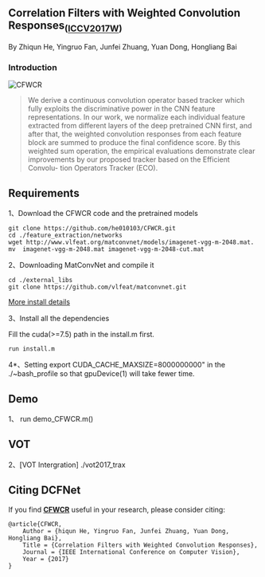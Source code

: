 ## Correlation Filters with Weighted Convolution Responses<sub>([ICCV2017W](http://openaccess.thecvf.com/content_ICCV_2017_workshops/papers/w28/He_Correlation_Filters_With_ICCV_2017_paper.pdf))</sub>
By Zhiqun He, Yingruo Fan, Junfei Zhuang, Yuan Dong, Hongliang Bai

### Introduction
![CFWCR](results/1.jpg) 
 
>We derive a continuous convolution operator based tracker whichfully exploits the discriminative power in the CNN featurerepresentations. In our work, we normalize each individual feature extracted from different layers of the deep pretrained CNN first, and after that, the weighted convolution responses from each feature block are summed to produce the final confidence score. By this weighted sum operation, the empirical evaluations demonstrate clear improvementsby our proposed tracker based on the Efficient Convolu- tion Operators Tracker (ECO).  

## Requirements
1、Download the CFWCR code and the pretrained models

```
git clone https://github.com/he010103/CFWCR.git
cd ./feature_extraction/networks
wget http://www.vlfeat.org/matconvnet/models/imagenet-vgg-m-2048.mat. 
mv  imagenet-vgg-m-2048.mat imagenet-vgg-m-2048-cut.mat
```
2、Downloading MatConvNet and compile it 

```
cd ./external_libs
git clone https://github.com/vlfeat/matconvnet.git
```
[More install details](http://www.vlfeat.org/matconvnet/install/)

3、Install all the dependencies

Fill the cuda(>=7.5) path in the install.m first.

```
run install.m
```

4*、Setting export CUDA_CACHE_MAXSIZE=8000000000" in the ./~bash_profile so that gpuDevice(1) will take fewer time.


## Demo
1、 run demo_CFWCR.m()

## VOT 
2、[VOT Intergration] ./vot2017_trax


## Citing DCFNet

If you find [**CFWCR**](http://openaccess.thecvf.com/content_ICCV_2017_workshops/papers/w28/He_Correlation_Filters_With_ICCV_2017_paper.pdf) useful in your research, please consider citing:

```
@article{CFWCR,
    Author = {hiqun He, Yingruo Fan, Junfei Zhuang, Yuan Dong, Hongliang Bai},
    Title = {Correlation Filters with Weighted Convolution Responses},
    Journal = {IEEE International Conference on Computer Vision},
    Year = {2017}
}
```   
